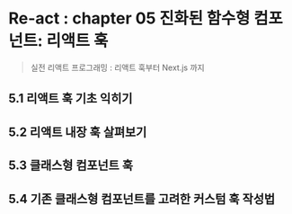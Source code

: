 # Re-act : chapter 05 진화된 함수형 컴포넌트: 리액트 훅

> 실전 리액트 프로그래밍 : 리액트 훅부터 Next.js 까지



## 5.1 리액트 훅 기초 익히기



## 5.2 리액트 내장 훅 살펴보기



## 5.3 클래스형 컴포넌트 훅



## 5.4 기존 클래스형 컴포넌트를 고려한 커스텀 훅 작성법

